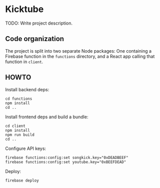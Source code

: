 # Kicktube

TODO: Write project description.

## Code organization

The project is split into two separate Node packages: One containing a Firebase
function in the `functions` directory, and a React app calling that function
in `client`.

## HOWTO

Install backend deps:
~~~~
cd functions
npm install
cd ..
~~~~

Install frontend deps and build a bundle:
~~~~
cd client
npm install
npm run build
cd ..
~~~~ 

Configure API keys:
~~~~
firebase functions:config:set songkick.key="0xDEADBEEF"
firebase functions:config:set youtube.key="0xBEEFDEAD"
~~~~

Deploy:
~~~~
firebase deploy
~~~~
